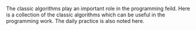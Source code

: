 The classic algorithms play an important role in the programming feild. Here is a collection of the classic algorithms which can be useful in the programming work. The daily practice is also noted here.
